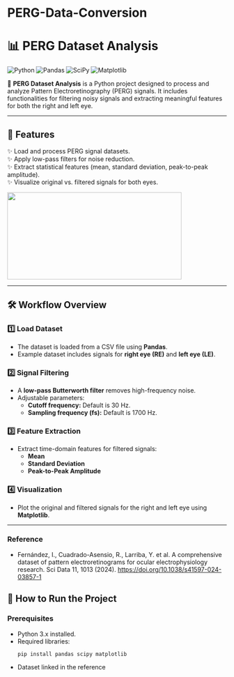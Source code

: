 # PERG-Data-Conversion

# 📊 PERG Dataset Analysis

![Python](https://img.shields.io/badge/Python-3.x-blue) ![Pandas](https://img.shields.io/badge/Pandas-✔️-orange) ![SciPy](https://img.shields.io/badge/SciPy-✔️-green) ![Matplotlib](https://img.shields.io/badge/Matplotlib-✔️-yellow)

🧠 **PERG Dataset Analysis** is a Python project designed to process and analyze Pattern Electroretinography (PERG) signals. It includes functionalities for filtering noisy signals and extracting meaningful features for both the right and left eye.

---

## 🌟 Features
✨ Load and process PERG signal datasets.  
✨ Apply low-pass filters for noise reduction.  
✨ Extract statistical features (mean, standard deviation, peak-to-peak amplitude).  
✨ Visualize original vs. filtered signals for both eyes.


<img src="https://github.com/user-attachments/assets/0962cc92-2800-4dce-9788-64d00184fa25" width = "400" height = "200"/>

---

## 🛠️ Workflow Overview

### 1️⃣ Load Dataset
- The dataset is loaded from a CSV file using **Pandas**.
- Example dataset includes signals for **right eye (RE)** and **left eye (LE)**.

### 2️⃣ Signal Filtering
- A **low-pass Butterworth filter** removes high-frequency noise.
- Adjustable parameters:
  - **Cutoff frequency:** Default is 30 Hz.
  - **Sampling frequency (fs):** Default is 1700 Hz.

### 3️⃣ Feature Extraction
- Extract time-domain features for filtered signals:
  - **Mean**
  - **Standard Deviation**
  - **Peak-to-Peak Amplitude**

### 4️⃣ Visualization
- Plot the original and filtered signals for the right and left eye using **Matplotlib**.

---

### Reference
- Fernández, I., Cuadrado-Asensio, R., Larriba, Y. et al. A comprehensive dataset of pattern electroretinograms for ocular electrophysiology research. Sci Data 11, 1013 (2024). https://doi.org/10.1038/s41597-024-03857-1



## 🚀 How to Run the Project

### Prerequisites
- Python 3.x installed.
- Required libraries:
  ```bash
  pip install pandas scipy matplotlib
- Dataset linked in the reference
